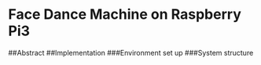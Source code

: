 Face Dance Machine on Raspberry Pi3
==
##Abstract
##Implementation
###Environment set up
###System structure
